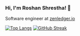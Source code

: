 ### Hi, I'm Roshan Shrestha! 👋
Software engineer at [zenledger.io](http://zenledger.io/)


[![Top Langs](https://github-readme-stats.vercel.app/api/top-langs/?username=roshanshrestha01&layout=compact)](https://github.com/roshanshrestha01/github-readme-stats)
[![GitHub Streak](https://github-readme-streak-stats.herokuapp.com/?user=roshanshrestha01)](https://git.io/streak-stats)

<!--
**roshanshrestha01/roshanshrestha01** is a ✨ _special_ ✨ repository because its `README.md` (this file) appears on your GitHub profile.

Here are some ideas to get you started:

- 🔭 I’m currently working on ...
- 🌱 I’m currently learning ...
- 👯 I’m looking to collaborate on ...
- 🤔 I’m looking for help with ...
- 💬 Ask me about ...
- 📫 How to reach me: ...
- 😄 Pronouns: ...
- ⚡ Fun fact: ...
-->
